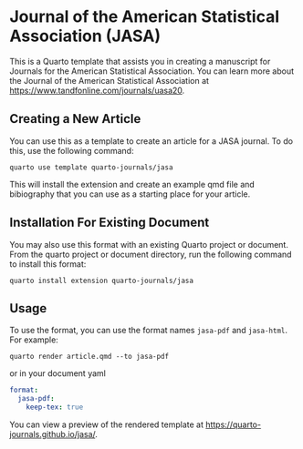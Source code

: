 # Journal of the American Statistical Association (JASA)

This is a Quarto template that assists you in creating a manuscript for Journals for the American Statistical Association. You can learn more about the Journal of the American Statistical Association at <https://www.tandfonline.com/journals/uasa20>.

## Creating a New Article

You can use this as a template to create an article for a JASA journal. To do this, use the following command:

```quarto use template quarto-journals/jasa```

This will install the extension and create an example qmd file and bibiography that you can use as a starting place for your article.

## Installation For Existing Document

You may also use this format with an existing Quarto project or document. From the quarto project or document directory, run the following command to install this format:

```quarto install extension quarto-journals/jasa```

## Usage 

To use the format, you can use the format names `jasa-pdf` and `jasa-html`. For example:

```quarto render article.qmd --to jasa-pdf```

or in your document yaml

```yaml
format:
  jasa-pdf:
    keep-tex: true    
```

You can view a preview of the rendered template at <https://quarto-journals.github.io/jasa/>.
